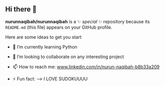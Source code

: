## Hi there 👋


**nurunnaqibah/nurunnaqibah** is a ✨ _special_ ✨ repository because its `README.md` (this file) appears on your GitHub profile.

Here are some ideas to get you start
- 🌱 I’m currently learning Python 
- 👯 I’m looking to collaborate on any interesting project
- 📫 How to reach me: www.linkedin.com/in/nurun-naqibah-b8b33a209

- ⚡ Fun fact: 
--> I LOVE SUDOKUUUU
